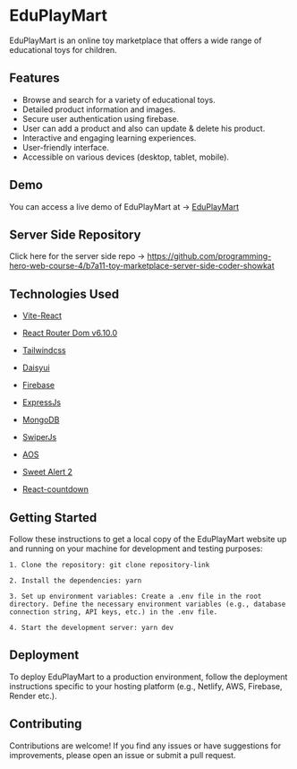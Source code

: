 # EduPlayMart

EduPlayMart is an online toy marketplace that offers a wide range of educational toys for children.

## Features

- Browse and search for a variety of educational toys.
- Detailed product information and images.
- Secure user authentication using firebase.
- User can add a product and also can update & delete his product.
- Interactive and engaging learning experiences.
- User-friendly interface.
- Accessible on various devices (desktop, tablet, mobile).

## Demo

You can access a live demo of EduPlayMart at -> [EduPlayMart](https://eduplaymart-sam.web.app)

## Server Side Repository

Click here for the server side repo -> https://github.com/programming-hero-web-course-4/b7a11-toy-marketplace-server-side-coder-showkat

## Technologies Used

- [Vite-React](https://vitejs.dev)

- [React Router Dom v6.10.0](https://reactrouter.com/en/main)

- [Tailwindcss](https://tailwindcss.com/)

- [Daisyui](https://daisyui.com/)

- [Firebase](https://firebase.google.com/)

- [ExpressJs](https://expressjs.com/en/starter/installing.html)

- [MongoDB](https://www.mongodb.com/docs/manual/)

- [SwiperJs](https://swiperjs.com/)

- [AOS](https://michalsnik.github.io/aos/)

- [Sweet Alert 2](https://sweetalert2.github.io/)

- [React-countdown](https://www.npmjs.com/package/react-countdown)

## Getting Started

Follow these instructions to get a local copy of the EduPlayMart website up and running on your machine for development and testing purposes:

    1. Clone the repository: git clone repository-link

    2. Install the dependencies: yarn

    3. Set up environment variables: Create a .env file in the root directory. Define the necessary environment variables (e.g., database connection string, API keys, etc.) in the .env file.

    4. Start the development server: yarn dev

## Deployment

To deploy EduPlayMart to a production environment, follow the deployment instructions specific to your hosting platform (e.g., Netlify, AWS, Firebase, Render etc.).

## Contributing

Contributions are welcome! If you find any issues or have suggestions for improvements, please open an issue or submit a pull request.
